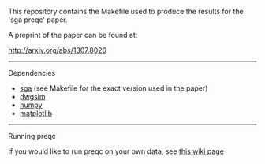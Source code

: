 This repository contains the Makefile used to produce the results for the 'sga preqc' paper.

A preprint of the paper can be found at:

http://arxiv.org/abs/1307.8026

------------
Dependencies

* [sga](https://github.com/jts/sga) (see Makefile for the exact version used in the paper)
* [dwgsim](https://github.com/nh13/DWGSIM)
* [numpy](http://www.numpy.org/)
* [matplotlib](http://matplotlib.org/)

-------------
Running preqc

If you would like to run preqc on your own data, see [this wiki page](https://github.com/jts/sga/wiki/Preqc)
